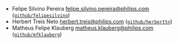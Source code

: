 * Felipe Silvino Pereira <felipe.silvino.pereira@philips.com> ([`github/felipesilvino`](https://github.com/felipesilvino))
* Herbert Treis Neto <herbert.treis@philips.com> ([`github/herberttn`](https://github.com/herberttn))
* Matheus Felipe Klauberg <matheus.klauberg@philips.com> ([`github/mfklauberg`](https://github.com/mfklauberg))

